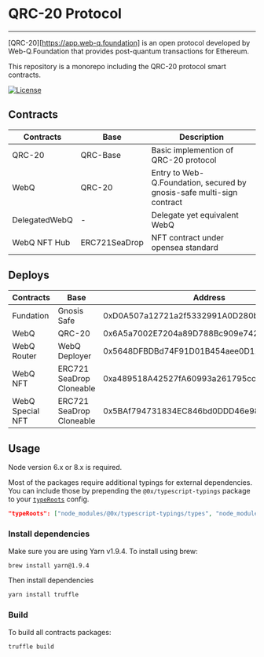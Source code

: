 # QRC-20 Protocol

---

[QRC-20][https://app.web-q.foundation] is an open protocol developed by Web-Q.Foundation that provides post-quantum transactions for Ethereum.

This repository is a monorepo including the QRC-20 protocol smart contracts.

[website-url]: https://app.web-q.foundation

[![License](https://img.shields.io/badge/License-Apache%202.0-blue.svg)](https://opensource.org/licenses/Apache-2.0)

## Contracts

| Contracts                                             | Base                                                                                                                     | Description                                                          |
| --------------------------------------------------- | --------------------------------------------------------------------------------------------------------------------------- | -------------------------------------------------------------------- |
|    QRC-20    |   QRC-Base       | Basic implemention of QRC-20 protocol           |
|     WebQ      |     QRC-20     | Entry to Web-Q.Foundation, secured by gnosis-safe multi-sign contract      |
|      DelegatedWebQ     |    -      | Delegate yet equivalent  WebQ    |
|      WebQ NFT Hub     |     ERC721SeaDrop      | NFT contract under opensea standard |

## Deploys

| Contracts                                             | Base                                                                                                                     | Address                                                          |
| --------------------------------------------------- | --------------------------------------------------------------------------------------------------------------------------- | -------------------------------------------------------------------- |
|    Fundation    |   Gnosis Safe       | 0xD0A507a12721a2f5332991A0D280b2149C108EE8          |
|    WebQ    |   QRC-20       | 0x6A5a7002E7204a89D788Bc909e74241731463B3B           |
|     WebQ Router     |     WebQ Deployer     | 0x5648DFBDBd74F91D01B454aee0D11CEbc60810B4      |
|     WebQ NFT     |    ERC721 SeaDrop Cloneable     | 0xa489518A42527fA60993a261795ccBE34202A7c8    |
|      WebQ Special NFT      |     ERC721 SeaDrop Cloneable       | 0x5BAf794731834EC846bd0DDD46e98F153ad26E99 |

## Usage

Node version 6.x or 8.x is required.

Most of the packages require additional typings for external dependencies.
You can include those by prepending the `@0x/typescript-typings` package to your [`typeRoots`](http://www.typescriptlang.org/docs/handbook/tsconfig-json.html) config.

```json
"typeRoots": ["node_modules/@0x/typescript-typings/types", "node_modules/@types"],
```

### Install dependencies

Make sure you are using Yarn v1.9.4. To install using brew:

```bash
brew install yarn@1.9.4
```

Then install dependencies

```bash
yarn install truffle
```

### Build


To build all contracts packages:

```bash
truffle build
```


